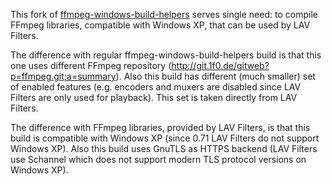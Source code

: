 This fork of [ffmpeg-windows-build-helpers](https://github.com/rdp/ffmpeg-windows-build-helpers) serves single need: to compile FFmpeg libraries, compatible with Windows XP, that can be used by LAV Filters.

The difference with regular ffmpeg-windows-build-helpers build is that this one uses different FFmpeg repository (http://git.1f0.de/gitweb?p=ffmpeg.git;a=summary). Also this build has different (much smaller) set of enabled features (e.g. encoders and muxers are disabled since LAV Filters are only used for playback). This set is taken directly from LAV Filters.

The difference with FFmpeg libraries, provided by LAV Filters, is that this build is compatible with Windows XP (since 0.71 LAV Filters do not support Windows XP). Also this build uses GnuTLS as HTTPS backend (LAV Filters use Schannel which does not support modern TLS protocol versions on Windows XP).
